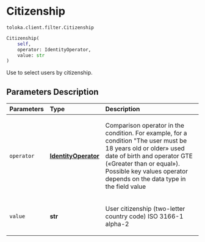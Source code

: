 # Citizenship
`toloka.client.filter.Citizenship`

```python
Citizenship(
    self,
    operator: IdentityOperator,
    value: str
)
```

Use to select users by citizenship.

## Parameters Description

| Parameters | Type | Description |
| :----------| :----| :-----------|
`operator`|**[IdentityOperator](toloka.client.primitives.operators.IdentityOperator.md)**|<p>Comparison operator in the condition. For example, for a condition &quot;The user must be 18 years old or older» used date of birth and operator GTE («Greater than or equal»). Possible key values operator depends on the data type in the field value</p>
`value`|**str**|<p>User citizenship (two-letter country code) ISO 3166-1 alpha-2</p>
